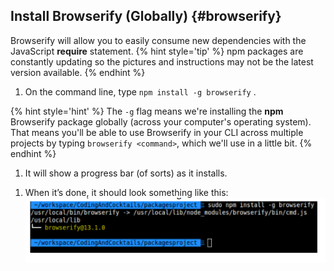 ## Install Browserify (Globally) {#browserify}

Browserify will allow you to easily consume new dependencies with the JavaScript **require** statement.
{% hint style='tip' %}
npm packages are constantly updating so the pictures and instructions may not be the latest version available.
{% endhint %}

1. On the command line, type `npm install -g browserify` <i class="fa fa-share fa-rotate-180"></i>.

  {% hint style='hint' %}
The `-g` flag means we're installing the **npm** Browserify package globally (across your computer's operating system). That means you'll be able to use Browserify in your CLI across multiple projects by typing `browserify <command>`, which we'll use in a little bit.
  {% endhint %}

1. It will show a progress bar (of sorts) as it installs.

  <!--
  {% hint style='danger' %}
  #### Sudo warnings & passwords
  The **sudo** prefix is like running an application as **root** or **administrator**. On a mac, you might get a warning like _Improper use of the sudo command could lead to data loss..._ We're not doing anything dangerous here, just installing the browserify tool via **npm**, which requires this level of system access.

  Also, when you type your password on the command line, you won't be able to see it. This is normal. Just type it as you would normally and press enter.
  {% endhint %}
  -->

1. When it’s done, it should look something like this:
  ![](../images/browserify-complete.png)
